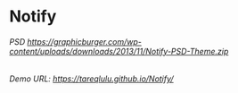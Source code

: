 # Notify
###### PSD https://graphicburger.com/wp-content/uploads/downloads/2013/11/Notify-PSD-Theme.zip
###### Demo URL: https://tareqlulu.github.io/Notify/

